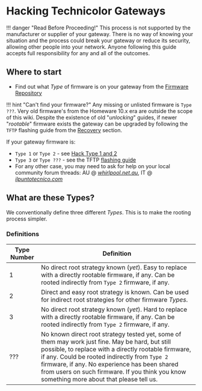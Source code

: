 # Hacking Technicolor Gateways

!!! danger "Read Before Proceeding!"
    This process is not supported by the manufacturer or supplier of your gateway. 
    There is no way of knowing your situation and the process could break your gateway or reduce its security, allowing other people into your network. 
    Anyone following this guide accepts full responsibility for any and all of the outcomes.

## Where to start

- Find out what *Type* of firmware is on your gateway from the [Firmware Repository](Firmware%20Repository/)

!!! hint "Can't find your firmware?"
    Any missing or unlisted firmware is `Type ???`. Very old firmware's from the Homeware 10.x era are outside the scope of this wiki. Despite the existence of old "*unlocking*" guides, if newer "*rootable*" firmware exists the gateway can be upgraded by following the `TFTP` flashing guide from the [Recovery](Recovery/#boot-p-recovery-mode-tftp-flashing) section.

If your gateway firmware is:

- `Type 1` or `Type 2` - see [Hack Type 1 and 2](Hack%20Type%201&2/)
- `Type 3` or `Type ???` - see the TFTP [flashing guide](Recovery/#boot-p-recovery-mode-tftp-flashing)
- For any other case, you may need to ask for help on your local community forum threads: AU @ [*whirlpool.net.au*](https://forums.whirlpool.net.au/thread/9vxxl849), IT @ [*ilpuntotecnico.com*](https://www.ilpuntotecnico.com/forum/index.php/board,9.0.html)

## What are these Types?
We conventionally define three different *Types*. This is to make the rooting process simpler.

### Definitions
| Type Number |     Definition     |
|-------------|--------------------|
|      1      |  No direct root strategy known (*yet*). Easy to replace with a directly rootable firmware, if any. Can be rooted indirectly from `Type 2` firmware, if any. |
|      2      |  Direct and easy root strategy is known. Can be used for indirect root strategies for other firmware *Types*. |
|      3      |  No direct root strategy known (*yet*). Hard to replace with a directly rootable firmware, if any. Can be rooted indirectly from `Type 2` firmware, if any. |
|     ???     |   No known direct root strategy tested yet, some of them may work just fine. May be hard, but still possible, to replace with a directly rootable firmware, if any. Could be rooted indirectly from `Type 2` firmware, if any. No experience has been shared from users on such firmware. If you think you know something more about that please tell us. |

